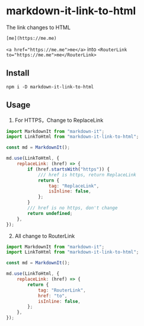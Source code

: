# markdown-it-link-to-html

The link changes to HTML

`[me](https://me.me)`

`<a href="https://me.me">me</a>` into `<RouterLink to="https://me.me">me</RouterLink>`

## Install

```
npm i -D markdown-it-link-to-html
```

## Usage

1. For HTTPS，Change to ReplaceLink

```js
import MarkdownIt from "markdown-it";
import LinkToHtml from "markdown-it-link-to-html";

const md = MarkdownIt();

md.use(LinkToHtml, {
    replaceLink: (href) => {
        if (href.startsWith("https")) {
            /// href is https, return ReplaceLink
            return {
                tag: "ReplaceLink",
                isInline: false,
            };
        }
        /// href is no https, don't change
        return undefined;
    },
});
```

2. All change to RouterLink

```js
import MarkdownIt from "markdown-it";
import LinkToHtml from "markdown-it-link-to-html";

const md = MarkdownIt();

md.use(LinkToHtml, {
    replaceLink: (href) => {
        return {
            tag: "RouterLink",
            href: "to",
            isInline: false,
        };
    },
});
```
